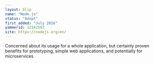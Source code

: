 ```yaml
---
layout: blip
name: "Node.js"
status: "Adopt"
first_added: "July 2016"
yammerid: 12342592
site: https://nodejs.org/en/
---
```

Concerned about its usage for a whole application, but certainly proven benefits for prototyping, simple web applications, and potentially for microservices